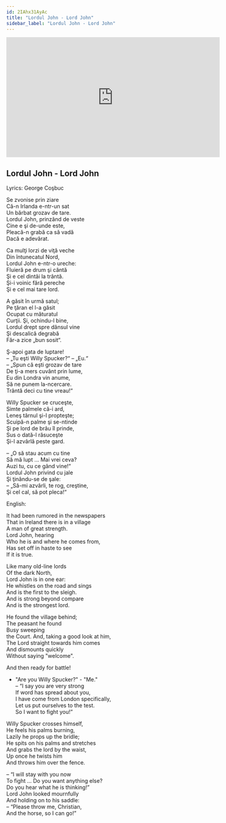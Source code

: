 ```yaml
---
id: 2IAhx31AyAc
title: "Lordul John - Lord John"
sidebar_label: "Lordul John - Lord John"
---
```


<div class="video-float-container">
  <iframe
    width="560"
    height="315"
    src="https://www.youtube.com/embed/2IAhx31AyAc"
    title="YouTube video player"
    frameborder="0"
    allow="accelerometer; autoplay; clipboard-write; encrypted-media; gyroscope; picture-in-picture; web-share"
    referrerpolicy="strict-origin-when-cross-origin"
    allowfullscreen
  ></iframe>
</div>

## Lordul John - Lord John

Lyrics: George Coşbuc

Se zvonise prin ziare  
Că-n Irlanda e-ntr-un sat  
Un bărbat grozav de tare.  
Lordul John, prinzând de veste  
Cine e şi de-unde este,  
Pleacă-n grabă ca să vadă  
Dacă e adevărat.

Ca mulţi lorzi de viţă veche  
Din întunecatul Nord,  
Lordul John e-ntr-o ureche:  
Fluieră pe drum şi cântă  
Şi e cel dintâi la trântă.  
Şi-i voinic fără pereche  
Şi e cel mai tare lord.

A găsit în urmă satul;  
Pe ţăran el l-a găsit  
Ocupat cu măturatul  
Curţii. Şi, ochindu-l bine,  
Lordul drept spre dânsul vine  
Şi descalică degrabă  
Făr-a zice „bun sosit“.

Ş-apoi gata de luptare!  
– „Tu eşti Willy Spucker?“ – „Eu.“  
– „Spun că eşti grozav de tare  
De ţi-a mers cuvânt prin lume,  
Eu din Londra vin anume,  
Să ne punem la-ncercare.  
Trântă deci cu tine vreau!“

Willy Spucker se cruceşte,  
Simte palmele că-i ard,  
Leneş târnul şi-l propteşte;  
Scuipă-n palme şi se-ntinde  
Şi pe lord de brâu îl prinde,  
Sus o dată-l răsuceşte  
Şi-l azvârlă peste gard.

– „O să stau acum cu tine  
Să mă lupt ... Mai vrei ceva?  
Auzi tu, cu ce gând vine!“  
Lordul John privind cu jale  
Şi ţinându-se de şale:  
– „Să-mi azvârli, te rog, creştine,  
Şi cel cal, să pot pleca!“

English:

It had been rumored in the newspapers  
That in Ireland there is in a village  
A man of great strength.  
Lord John, hearing  
Who he is and where he comes from,  
Has set off in haste to see  
If it is true.

Like many old-line lords  
Of the dark North,  
Lord John is in one ear:  
He whistles on the road and sings  
And is the first to the sleigh.  
And is strong beyond compare  
And is the strongest lord.

He found the village behind;  
The peasant he found  
Busy sweeping  
the Court. And, taking a good look at him,  
The Lord straight towards him comes  
And dismounts quickly  
Without saying "welcome".

And then ready for battle!

- "Are you Willy Spucker?" - "Me."  
– “I say you are very strong  
If word has spread about you,  
I have come from London specifically,  
Let us put ourselves to the test.  
So I want to fight you!”

Willy Spucker crosses himself,  
He feels his palms burning,  
Lazily he props up the bridle;  
He spits on his palms and stretches  
And grabs the lord by the waist,  
Up once he twists him  
And throws him over the fence.

– “I will stay with you now  
To fight ... Do you want anything else?  
Do you hear what he is thinking!”  
Lord John looked mournfully  
And holding on to his saddle:  
– “Please throw me, Christian,  
And the horse, so I can go!”
